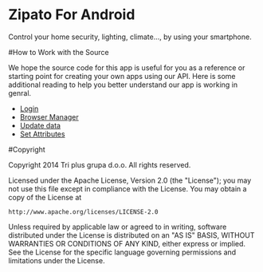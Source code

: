# Zipato For Android

Control your home security, lighting, climate..., by using your smartphone.

#How to Work with the Source

We hope the source code for this app is useful for you as a reference or starting point for creating your own apps using our API. Here is some additional reading to help you better understand our app is working in genral.

* [Login](https://github.com/3plus/zipato-android-v2/blob/murielm/doc/LOGIN.md)
* [Browser Manager](https://github.com/3plus/zipato-android-v2/blob/murielm/doc/BROWSERMANAGER.md)
* [Update data](https://github.com/3plus/zipato-android-v2/blob/murielm/doc/UPDATEUSERDATA.md)
* [Set Attributes](https://github.com/3plus/zipato-android-v2/blob/murielm/doc/SETATTRIBUTES.md)


#Copyright

Copyright 2014 Tri plus grupa d.o.o. All rights reserved.

Licensed under the Apache License, Version 2.0 (the "License");
you may not use this file except in compliance with the License.
You may obtain a copy of the License at

    http://www.apache.org/licenses/LICENSE-2.0

Unless required by applicable law or agreed to in writing, software
distributed under the License is distributed on an "AS IS" BASIS,
WITHOUT WARRANTIES OR CONDITIONS OF ANY KIND, either express or implied.
See the License for the specific language governing permissions and
limitations under the License.
